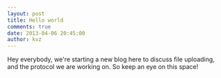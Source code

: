 ```yaml
---
layout: post
title: Hello world
comments: true
date: 2013-04-06 20:45:00
author: kvz
---
```


Hey everybody, we're starting a new blog here to discuss file uploading, and
the protocol we are working on. So keep an eye on this space!
